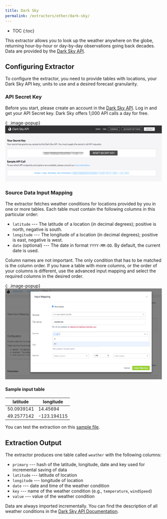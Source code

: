 ```yaml
---
title: Dark Sky
permalink: /extractors/other/dark-sky/
---
```


* TOC
{:toc}

This extractor allows you to look up the weather anywhere on the globe, returning hour-by-hour or day-by-day observations going back decades.
Data are provided by the [Dark Sky API](https://darksky.net/dev).

## Configuring Extractor

To configure the extractor, you need to provide tables with locations, your Dark Sky API key, units to use and a desired forecast granularity.

### API Secret Key

Before you start, please create an account in the [Dark Sky API](https://darksky.net/dev). Log in and get your API Secret key.
Dark Sky offers 1,000 API calls a day for free.

{: .image-popup}
![Screenshot - Dark Sky API key](/extractors/other/dark-sky/dark-sky-token.png)


### Source Data Input Mapping
The extractor fetches weather conditions for locations provided by you in one or more tables.
Each table must contain the following columns in this particular order:

- `latitude` --- The latitude of a location (in decimal degrees); positive is north, negative is south.
- `longitude` --- The longitude of a location (in decimal degrees); positive is east, negative is west.
- `date` (optional) --- The date in format `YYYY-MM-DD`. By default, the current date is used.

Column names are not important. The only condition that has to be matched is the column order. 
If you have a table with more columns, or the order of your columns is different, use the advanced input mapping and 
select the required columns in the desired order.

{: .image-popup}
![Screenshot - Advanced Input Mapping](/extractors/other/dark-sky/input-mapping.png)

#### Sample input table

|latitude|longitude|
|-----|----|
|50.0939141|14.45694|
|49.2577142|-123.194115|

You can test the extraction on this [sample file](/extractors/other/dark-sky/coords.csv).

## Extraction Output
The extractor produces one table called `weather` with the following columns:

- `primary` --- hash of the latitude, longitude, date and key used for incremental saving of data
- `latitude` --- latitude of location
- `longitude` --- longitude of location
- `date` --- date and time of the weather condition
- `key` --- name of the weather condition (e.g., `temperature`, `windSpeed`)
- `value` --- value of the weather condition

Data are always imported incrementally.
You can find the description of all weather conditions in the [Dark Sky API Documentation](https://darksky.net/dev/docs#data-point-object).


